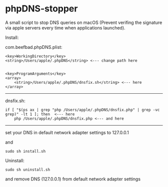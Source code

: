 # phpDNS-stopper
A small script to stop DNS queries on macOS (Prevent verifing the signature via apple servers every time when applications launched). 

Install:

com.beefbad.phpDNS.plist:

	<key>WorkingDirectory</key>
	<string>/Users/apple/.phpDNS</string> <--- change path here
	
  
	<key>ProgramArguments</key>
	<array>
		<string>/Users/apple/.phpDNS/dnsfix.sh</string> <--- here
	</array>
------

dnsfix.sh:

	if [ "$(ps ax | grep "php /Users/apple/.phpDNS/dnsfix.php" | grep -vc grep)" -lt 1 ]; then  <--- here
		php /Users/apple/.phpDNS/dnsfix.php <--- and here
------

set your DNS in default network adapter settings to 127.0.0.1 

and 

	sudo sh install.sh

Uninstall:

	sudo sh uninstall.sh

and remove DNS (127.0.0.1) from default network adapter settings
